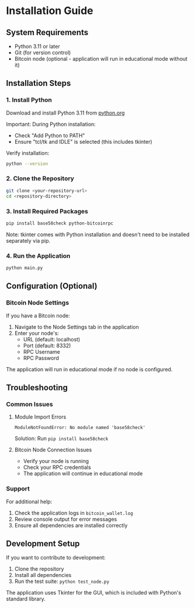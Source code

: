 # Installation Guide

## System Requirements
- Python 3.11 or later
- Git (for version control)
- Bitcoin node (optional - application will run in educational mode without it)

## Installation Steps

### 1. Install Python
Download and install Python 3.11 from [python.org](https://www.python.org/downloads/)

Important: During Python installation:
- Check "Add Python to PATH"
- Ensure "tcl/tk and IDLE" is selected (this includes tkinter)

Verify installation:
```bash
python --version
```

### 2. Clone the Repository
```bash
git clone <your-repository-url>
cd <repository-directory>
```

### 3. Install Required Packages
```bash
pip install base58check python-bitcoinrpc
```

Note: tkinter comes with Python installation and doesn't need to be installed separately via pip.

### 4. Run the Application
```bash
python main.py
```

## Configuration (Optional)

### Bitcoin Node Settings
If you have a Bitcoin node:
1. Navigate to the Node Settings tab in the application
2. Enter your node's:
   - URL (default: localhost)
   - Port (default: 8332)
   - RPC Username
   - RPC Password

The application will run in educational mode if no node is configured.

## Troubleshooting

### Common Issues

1. Module Import Errors
   ```
   ModuleNotFoundError: No module named 'base58check'
   ```
   Solution: Run `pip install base58check`

2. Bitcoin Node Connection Issues
   - Verify your node is running
   - Check your RPC credentials
   - The application will continue in educational mode

### Support
For additional help:
1. Check the application logs in `bitcoin_wallet.log`
2. Review console output for error messages
3. Ensure all dependencies are installed correctly

## Development Setup
If you want to contribute to development:
1. Clone the repository
2. Install all dependencies
3. Run the test suite: `python test_node.py`

The application uses Tkinter for the GUI, which is included with Python's standard library.